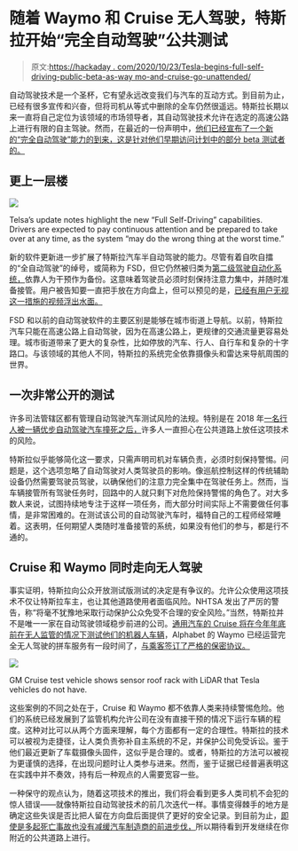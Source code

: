 # 随着 Waymo 和 Cruise 无人驾驶，特斯拉开始“完全自动驾驶”公共测试

> 原文:[https://hackaday . com/2020/10/23/Tesla-begins-full-self-driving-public-beta-as-way mo-and-cruise-go-unattended/](https://hackaday.com/2020/10/23/tesla-begins-full-self-driving-public-beta-as-waymo-and-cruise-go-unattended/)

自动驾驶技术是一个圣杯，它有望永远改变我们与汽车的互动方式。到目前为止，已经有很多宣传和兴奋，但将司机从等式中删除的全车仍然很遥远。特斯拉长期以来一直将自己定位为该领域的市场领导者，其自动驾驶技术允许在选定的高速公路上进行有限的自主驾驶。然而，在最近的一份声明中，[他们已经宣布了一个新的“完全自动驾驶”能力的到来，这是针对他们早期访问计划中的部分 beta 测试者的。](https://www.washingtonpost.com/technology/2020/10/21/tesla-self-driving/)

## 更上一层楼

![](../Images/69132655ea27da02cc62770e04f0127e.png)

Telsa’s update notes highlight the new “Full Self-Driving” capabilities. Drivers are expected to pay continuous attention and be prepared to take over at any time, as the system “may do the wrong thing at the worst time.”

新的软件更新进一步扩展了特斯拉汽车半自动驾驶的能力。尽管有着自吹自擂的“全自动驾驶”的绰号，或简称为 FSD，但它仍然被归类为[第二级驾驶自动化系统，](https://en.wikipedia.org/wiki/Self-driving_car#Levels_of_driving_automation)依靠人为干预作为备份。这意味着驾驶员必须时刻保持注意力集中，并随时准备接管。用户被告知要一直把手放在方向盘上，但可以预见的是，[已经有用户无视这一措施的视频浮出水面。](https://twitter.com/teslaownersSV/status/1319142259086913536)

FSD 和以前的自动驾驶软件的主要区别是能够在城市街道上导航。以前，特斯拉汽车只能在高速公路上自动驾驶，因为在高速公路上，更规律的交通流量更容易处理。城市街道带来了更大的复杂性，比如停放的汽车、行人、自行车和复杂的十字路口。与该领域的其他人不同，特斯拉的系统完全依靠摄像头和雷达来导航周围的世界。

## 一次非常公开的测试

许多司法管辖区都有管理自动驾驶汽车测试风险的法规。特别是在 2018 年[一名行人被一辆优步自动驾驶汽车撞死之后，](https://www.nytimes.com/2018/03/19/technology/uber-driverless-fatality.html)许多人一直担心在公共道路上放任这项技术的风险。

特斯拉似乎能够简化这一要求，只需声明司机对车辆负责，必须时刻保持警惕。问题是，这个选项忽略了自动驾驶对人类驾驶员的影响。像巡航控制这样的传统辅助设备仍然需要驾驶员驾驶，以确保他们的注意力完全集中在驾驶任务上。然而，当车辆接管所有驾驶任务时，回路中的人就只剩下对危险保持警惕的角色了。对大多数人来说，试图持续地专注于这样一项任务，而大部分时间实际上不需要做任何事情，是非常困难的。在测试该公司的自动驾驶汽车时，福特自己的工程师经常睡着。这表明，任何期望人类随时准备接管的系统，如果没有他们的参与，都是行不通的。

## Cruise 和 Waymo 同时走向无人驾驶

事实证明，特斯拉向公众开放测试版测试的决定是有争议的。允许公众使用这项技术不仅让特斯拉车主，也让其他道路使用者面临风险。NHTSA 发出了严厉的警告，称“将毫不犹豫地采取行动保护公众免受不合理的安全风险。”当然，特斯拉并不是唯一一家在自动驾驶领域稳步前进的公司。[通用汽车的 Cruise 将在今年年底前在无人监管的情况下测试他们的机器人车辆](https://apnews.com/article/travel-california-san-francisco-763e66a9fee0228c780d629c56cc4e27)，Alphabet 的 Waymo 已经运营完全无人驾驶的拼车服务有一段时间了，[与乘客签订了严格的保密协议。](https://blog.waymo.com/2020/10/waymo-is-opening-its-fully-driverless.html)

![](../Images/5f7d9145581c675c4b9a6c66d3f20098.png)

GM Cruise test vehicle shows sensor roof rack with LiDAR that Tesla vehicles do not have.

这些案例的不同之处在于，Cruise 和 Waymo 都不依靠人类来持续警惕危险。他们的系统已经发展到了监管机构允许公司在没有直接干预的情况下运行车辆的程度。这种对比可以从两个方面来理解，每个方面都有一定的合理性。特斯拉的技术可以被视为走捷径，让人类负责弥补自主系统的不足，并保护公司免受诉讼。鉴于他们最近更新了车载摄像头固件，这似乎是合理的。或者，特斯拉的方法可以被视为更谨慎的选择，在出现问题时让人类参与进来。然而，鉴于证据已经普遍表明这在实践中并不奏效，持有后一种观点的人需要宽容一些。

一种保守的观点认为，随着这项技术的推出，我们将会看到更多人类司机不会犯的惊人错误——就像特斯拉自动驾驶技术的前几次迭代一样。事情变得棘手的地方是确定这些失误是否比把人留在方向盘后面提供了更好的安全记录。到目前为止，[即使是多起死亡事故也没有减缓汽车制造商的前进步伐，](https://www.vox.com/recode/2020/2/26/21154502/tesla-autopilot-fatal-crashes)所以期待看到开发继续在你附近的公共道路上进行。